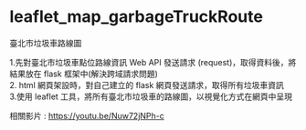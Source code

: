 # leaflet_map_garbageTruckRoute
臺北市垃圾車路線圖

1.先對臺北市垃圾車點位路線資訊 Web API 發送請求 (request)，取得資料後，將結果放在 flask 框架中(解決跨域請求問題)  
2. html 網頁架設時，對自己建立的 flask 網頁發送請求，取得所有垃圾車資訊  
3.使用 leaflet 工具，將所有臺北市垃圾車的路線圖，以視覺化方式在網頁中呈現  

相關影片 : https://youtu.be/Nuw72jNPh-c
